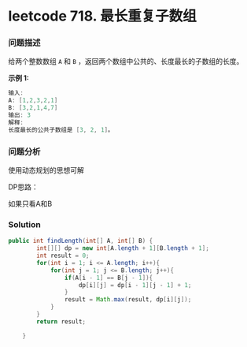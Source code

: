 # leetcode 718. 最长重复子数组




### 问题描述


给两个整数数组 `A` 和 `B` ，返回两个数组中公共的、长度最长的子数组的长度。

**示例 1:**

```Java
输入:
A: [1,2,3,2,1]
B: [3,2,1,4,7]
输出: 3
解释: 
长度最长的公共子数组是 [3, 2, 1]。
```



### 问题分析

使用动态规划的思想可解

DP思路：

如果只看A和B



### Solution

```java
public int findLength(int[] A, int[] B) {
        int[][] dp = new int[A.length + 1][B.length + 1];
        int result = 0;
        for(int i = 1; i <= A.length; i++){
            for(int j = 1; j <= B.length; j++){
                if(A[i - 1] == B[j - 1]){
                    dp[i][j] = dp[i - 1][j - 1] + 1;
                }
                result = Math.max(result, dp[i][j]);
            }
        }
        return result;

    }
```


